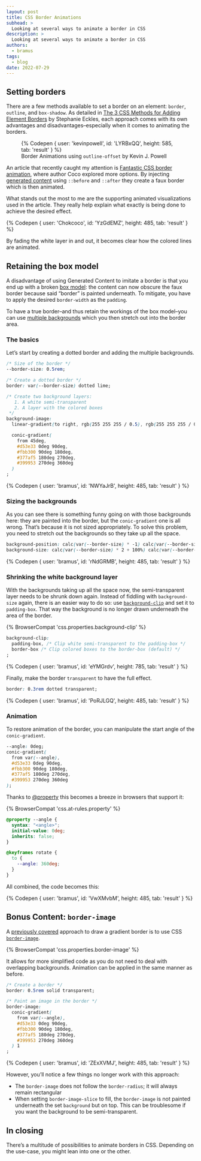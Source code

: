 ```yaml
---
layout: post
title: CSS Border Animations
subhead: >
  Looking at several ways to animate a border in CSS
description: >
  Looking at several ways to animate a border in CSS
authors:
  - bramus
tags:
  - blog
date: 2022-07-29
---
```


## Setting borders

There are a few methods available to set a border on an element: `border`, `outline`, and `box-shadow`. As detailed in [The 3 CSS Methods for Adding Element Borders](https://moderncss.dev/the-3-css-methods-for-adding-element-borders/) by Stephanie Eckles, each approach comes with its own advantages and disadvantages–especially when it comes to animating the borders.

<figure>
  {% Codepen {
    user: 'kevinpowell',
    id: 'LYRBxQQ',
    height: 585,
    tab: 'result'
  } %}
  <figcaption>Border Animations using <code>outline-offset</code> by Kevin J. Powell</figcaption>
</figure>

An article that recently caught my attention is [Fantastic CSS border animation](​​https://dev.to/chokcoco/fantastic-css-border-animation-5166), where author Coco explored more options. By injecting [generated content](https://developer.mozilla.org/docs/Web/CSS/CSS_Generated_Content) using `::before` and `::after` they create a faux border which is then animated.

What stands out the most to me are the supporting animated visualizations used in the article. They really help explain what exactly is being done to achieve the desired effect.

{% Codepen {
  user: 'Chokcoco',
  id: 'YzGdEMZ',
  height: 485,
  tab: 'result'
} %}

By fading the white layer in and out, it becomes clear how the colored lines are animated.

## Retaining the box model

A disadvantage of using Generated Content to imitate a border is that you end up with a broken [box model](https://developer.mozilla.org/docs/Learn/CSS/Building_blocks/The_box_model): the content can now obscure the faux border because said “border” is painted underneath. To mitigate, you have to apply the desired `border-width` as the `padding`.

To have a true border–and thus retain the workings of the box model–you can use [multiple backgrounds](https://developer.mozilla.org/docs/Web/CSS/CSS_Backgrounds_and_Borders/Using_multiple_backgrounds) which you then stretch out into the border area.

### The basics

Let’s start by creating a dotted border and adding the multiple backgrounds.

```css
/* Size of the border */
--border-size: 0.5rem;

/* Create a dotted border */
border: var(--border-size) dotted lime;

/* Create two background layers:
   1. A white semi-transparent
   2. A layer with the colored boxes
 */
background-image:
  linear-gradient(to right, rgb(255 255 255 / 0.5), rgb(255 255 255 / 0.5)),

  conic-gradient(
    from 45deg,
    #d53e33 0deg 90deg,
    #fbb300 90deg 180deg,
    #377af5 180deg 270deg,
    #399953 270deg 360deg
  )
;
```

{% Codepen {
  user: 'bramus',
  id: 'NWYaJrB',
  height: 485,
  tab: 'result'
} %}

### Sizing the backgrounds

As you can see there is something funny going on with those backgrounds here: they are painted into the border, but the `conic-gradient` one is all wrong. That’s because it is not sized appropriately. To solve this problem, you need to stretch out the backgrounds so they take up all the space.

```css
background-position: calc(var(--border-size) * -1) calc(var(--border-size) * -1);
background-size: calc(var(--border-size) * 2 + 100%) calc(var(--border-size) * 2 + 100%);
```


{% Codepen {
  user: 'bramus',
  id: 'rNdGRMB',
  height: 485,
  tab: 'result'
} %}

### Shrinking the white background layer

With the backgrounds taking up all the space now, the semi-transparent layer needs to be shrunk down again. Instead of fiddling with `background-size` again, there is an easier way to do so: use [`background-clip`](https://developer.mozilla.org/docs/Web/CSS/background-clip) and set it to `padding-box`. That way the background is no longer drawn underneath the area of the border.

{% BrowserCompat 'css.properties.background-clip' %}

```css
background-clip:
  padding-box, /* Clip white semi-transparent to the padding-box */
  border-box /* Clip colored boxes to the border-box (default) */
;
```

{% Codepen {
  user: 'bramus',
  id: 'eYMGrdv',
  height: 785,
  tab: 'result'
} %}

Finally, make the border `transparent` to have the full effect.

```css
border: 0.3rem dotted transparent;
```

{% Codepen {
  user: 'bramus',
  id: 'PoRJLGQ',
  height: 485,
  tab: 'result'
} %}

### Animation

To restore animation of the border, you can manipulate the start angle of the `conic-gradient`.

```css
--angle: 0deg;
conic-gradient(
  from var(--angle),
  #d53e33 0deg 90deg,
  #fbb300 90deg 180deg,
  #377af5 180deg 270deg,
  #399953 270deg 360deg
);
```

Thanks to [@property](/at-property) this becomes a breeze in browsers that support it:

{% BrowserCompat 'css.at-rules.property' %}

```css
@property --angle {
  syntax: "<angle>";
  initial-value: 0deg;
  inherits: false;
}

@keyframes rotate {
  to {
    --angle: 360deg;
  }
}
```

All combined, the code becomes this:

{% Codepen {
  user: 'bramus',
  id: 'VwXMvbM',
  height: 485,
  tab: 'result'
} %}

## Bonus Content: `border-image`

A [previously covered](/conic-gradient-border/) approach to draw a gradient border is to use CSS [`border-image`](https://developer.mozilla.org/docs/Web/CSS/border-image).

{% BrowserCompat 'css.properties.border-image' %}

It allows for more simplified code as you do not need to deal with overlapping backgrounds. Animation can be applied in the same manner as before.

```css
/* Create a border */
border: 0.5rem solid transparent;

/* Paint an image in the border */
border-image:
  conic-gradient(
    from var(--angle),
    #d53e33 0deg 90deg,
    #fbb300 90deg 180deg,
    #377af5 180deg 270deg,
    #399953 270deg 360deg
  ) 1
;
```

{% Codepen {
  user: 'bramus',
  id: 'ZExXVMJ',
  height: 485,
  tab: 'result'
} %}

However, you’ll notice a few things no longer work with this approach:

- The `border-image` does not follow the `border-radius`; it will always remain rectangular
- When setting `border-image-slice` to fill, the `border-image` is not painted underneath the set `background` but on top. This can be troublesome if you want the background to be semi-transparent.

## In closing

There’s a multitude of possibilities to animate borders in CSS. Depending on the use-case, you might lean into one or the other.
